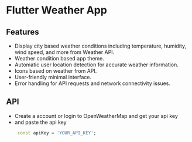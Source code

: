 #  Flutter Weather App



## Features

- Display city based weather conditions including temperature, humidity, wind speed, and more from Weather API.
- Weather condition based app theme.
- Automatic user location detection for accurate weather information.
- Icons based on weather from API.
- User-friendly minimal interface.
- Error handling for API requests and network connectivity issues.

## API

- Create a account or login to OpenWeatherMap and get your api key
- and paste the api key
  ```dart
   const apiKey = 'YOUR_API_KEY';
   ```

